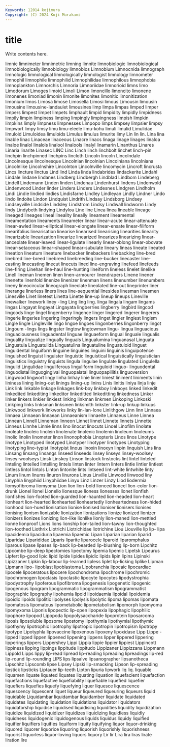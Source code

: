 ```yaml
---
Keywords: 12014 kojimura
Copyright: (C) 2024 Koji Murakami
---
```


# title

Write contents here.



 limnic limnimeter limnimetric limning limnite limnobiologic
limnobiological limnobiologically limnobiology limnobios Limnobium Limnocnida limnograph limnologic limnological limnologically
limnologist limnology limnometer limnophil limnophile limnophilid Limnophilidae limnophilous limnophobia limnoplankton
Limnorchis Limnoria Limnoriidae limnorioid limns limo Limodorum Limoges limoid Limoli
Limon limoncillo limoncito limonene limonenes limoniad limonin limonite limonites limonitic
limonitization limonium limos Limosa limose Limosella Limosi limous Limousin limousin
limousine limousine-landaulet limousines limp limpa limpas limped limper limpers limpest
limpet limpets limphault limpid limpidity limpidly limpidness limpily limpin limpiness
limping limpingly limpingness limpish limpkin limpkins limply limpness limpnesses Limpopo
limps limpsey limpsier limpsy limpwort limpy limsy limu limu-eleele limu-kohu
limuli limulid Limulidae limuloid Limuloidea limuloids Limulus limulus limurite limy
Lin lin lin. Lina lina linable linac Linaceae linaceous Linacre
linacs linaga linage linages linaloa linaloe linalol linalols linalool linalools
linalyl linamarin Linanthus Linares Linaria linarite Linasec LINC Linc Linch
linch linchbolt linchet linch-pin linchpin linchpinned linchpins lincloth Lincoln lincoln
Lincolndale Lincolnesque lincolnesque Lincolnian lincolnian Lincolniana lincolniana Lincolnlike Lincolnshire Lincolnton
Lincolnville lincomycin Lincroft lincrusta Lincs lincture linctus Lind lind Linda
linda lindabrides lindackerite Lindahl Lindale lindane lindanes Lindberg Lindbergh Lindblad
Lindbom Lindeberg Lindell Lindemann Linden linden Lindenau Lindenhurst lindens Lindenwold
Lindenwood Linder linder Lindera Linders Lindesnes Lindgren Lindholm Lindi Lindie
lindied lindies Lindisfarne Lindley Lindleyan Lindly Lindner Lindo lindo lindoite
Lindon Lindquist Lindrith Lindsay Lindsborg Lindsey Lindseyville Lindside Lindsley Lindstrom
Lindsy Lindwall lindworm Lindy lindy Lindybeth lindying Lindylou Line line
Linea linea lineable lineage lineaged lineages lineal lineality lineally lineament
lineamental lineamentation lineaments lineameter linear linear-acute linear-attenuate linear-awled linear-elliptical linear-elongate
linear-ensate linear-filiform linearifolius linearisation linearise linearised linearising linearities linearity linearizable
linearization linearize linearized linearizes linearizing linear-lanceolate linear-leaved linear-ligulate linearly linear-oblong
linear-obovate linear-setaceous linear-shaped linear-subulate lineary lineas lineate lineated lineation lineatum
lineature linebacker linebackers linebacking line-bred linebred line-breed linebreed linebreeding line-bucker
linecaster line-casting linecasting linecut linecuts lined line-engraving linefeed linefeeds line-firing
Linehan line-haul line-hunting lineiform lineless linelet linelike Linell lineman linemen
linen linen-armourer linendrapers Linene linener linenette linenfold linenize linenizer linenman
linens linenumber linenumbers lineny lineocircular lineograph lineolate lineolated line-out lineprinter
liner linerange linerless liners lines line-sequential linesides linesman linesmen Linesville
Linet linetest Linetta Linette line-up lineup lineups Lineville linewalker linework
liney -ling Ling ling ling. linga lingala lingam lingams lingas
Lingayat lingayat Lingayata lingberries lingberry lingbird lingcod lingcods linge lingel
lingenberry lingence linger lingered lingerer lingerers lingerie lingeries lingering lingeringly
lingers linget lingier lingiest lingism Lingle lingle Lingleville lingo lingoe
lingoes lingonberries lingonberry lingot Lingoum -lings lings lingster lingtow lingtowman
lingu- lingua linguacious linguaciousness linguadental linguae linguaeform lingual linguale lingualis
linguality lingualize lingually linguals Lingualumina linguanasal Linguata Linguatula Linguatulida Linguatulina
linguatuline linguatuloid linguet linguidental linguiform linguine linguines linguini linguinis linguipotence
linguished linguist linguister linguistic linguistical linguistically linguistician linguistics linguistry linguists
lingula lingulae lingulate lingulated Lingulella lingulid Lingulidae linguliferous linguliform linguloid
linguo- linguodental linguodistal linguogingival linguopalatal linguopapillitis linguoversion Lingwood lingwort lingy
linha linhay linie linier liniest liniment liniments linin lininess lining
lining-out linings lining-up linins Linis linitis liniya linja linje Link
link linkable linkage linkages link-boy linkboy linkboys linked linkedit linkedited
linkediting linkeditor linkeditted linkeditting linkedness Linker linker linkers linkier linkiest
linking linkman linkmen Linkoping Linkoski Linkping links linksman linksmen linksmith
linkster link-up linkup linkups Linkwood linkwork linkworks linky lin-lan-lone Linlithgow
Linn linn Linnaea linnaea Linnaean linnaean Linnaeanism linnaeite Linnaeus Linne
Linnea Linnean Linnell Linneman linneon Linnet linnet Linnete linnets Linnette
Linneus Linnhe Linnie linns lino linocut linocuts Linoel Linofilm linolate
linoleate linoleic linolein linolenate linolenic linolenin linoleum linoleums linolic linolin
linometer linon linonophobia Linopteris Linos linos Linotype linotype Linotyped linotyped
Linotyper linotyper linotypes Linotyping linotyping lino-typist linotypist linous linoxin linoxyn
linpin linquish Lins lins Linsang linsang linsangs linseed linseeds linsey
linseys linsey-woolsey linsey-woolseys Linsk Linskey Linson linstock linstocks lint lintel
linteled linteling lintelled lintelling lintels linten linter lintern linters lintie
lintier lintiest lintless lintol lintols Linton lintonite lints lintseed lint-white
lintwhite linty Linum linum linums linuron linurons Linus Linville Linwood
linwood liny Linyphia linyphiid Linyphiidae Linyu Linz Linzer Linzy Liod
liodermia liomyofibroma liomyoma Lion lion lion-bold lionced lioncel lion-color lion-drunk
Lionel lionel Lionello lionesque lioness lionesses lionet lionfish lionfishes lion-footed
lion-guarded lion-haunted lion-headed lion-heart lionheart lion-hearted lionhearted lionheartedly lionheartedness lion-hided
lionhood lion-hued lionisation lionise lionised lioniser lionisers lionises lionising lionism
lionizable lionization lionizations lionize lionized lionizer lionizers lionizes lionizing lion-like
lionlike lionly lion-maned lion-mettled lionne lionproof Lions lions lionship lion-tailed
lion-tawny lion-thoughted lion-toothed Liothrix Liotrichi Liotrichidae liotrichine Liou Liouville lip
lip- lipa lipacidemia lipaciduria lipaemia lipaemic Lipan Liparian liparian liparid
Liparidae Liparididae Liparis liparite liparocele liparoid liparomphalus liparous lipase lipases
lip-back lip-bearded lip-blushing lip-born Lipchitz Lipcombe lip-deep lipectomies lipectomy lipemia
lipemic Lipetsk Lipeurus Lipfert lip-good lipic lipid lipide lipides lipidic
lipids lipin lipins Lipinski Lipizzaner Lipkin lip-labour lip-learned lipless liplet
lip-licking liplike Lipman Lipmann lipo- lipoblast lipoblastoma Lipobranchia lipocaic lipocardiac
lipocele lipoceratous lipocere lipochondroma lipochrome lipochromic lipochromogen lipoclasis lipoclastic lipocyte
lipocytes lipodystrophia lipodystrophy lipoferous lipofibroma lipogenesis lipogenetic lipogenic lipogenous lipogram
lipogrammatic lipogrammatism lipogrammatist lipographic lipography lipohemia lipoid lipoidaemia lipoidal lipoidemia
lipoidic lipoids lipolitic lipolyses lipolysis lipolytic lipoma lipomas lipomata lipomatosis
lipomatous lipometabolic lipometabolism lipomorph lipomyoma lipomyxoma Liponis lipopectic lip-open lipopexia
lipophagic lipophilic lipophore lipopod Lipopoda lipopolysaccharide lipoprotein liposarcoma liposis liposoluble
liposome lipostomy lipothymia lipothymial lipothymic lipothymy lipotrophic lipotrophy lipotropic lipotropin
lipotropism lipotropy lipotype Lipotyphla lipovaccine lipoxenous lipoxeny lipoxidase Lipp Lippe
-lipped lipped lippen lippened lippening lippens lipper lippered lippering lipperings
lippers Lippershey Lippi Lippia lippie lippier lippiest Lippincott lippiness lipping
lippings lippitude lippitudo Lippizaner Lippizzana Lippmann Lippold Lipps lippy lip-read
lipread lip-reading lipreading lipreadings lip-red lip-round lip-rounding LIPS lips lipsalve
lipsanographer lipsanotheca Lipschitz Lipscomb lipse Lipsey Lipski lip-smacking Lipson lip-spreading
lipstick lipsticks Liptauer lip-teeth Lipton lipuria lipwork liq liq. liquable
liquamen liquate liquated liquates liquating liquation liquefacient liquefaction liquefactions liquefactive
liquefiability liquefiable liquefied liquefier liquefiers liquefies liquefy liquefying liquer liquesce
liquescence liquescency liquescent liquet liqueur liqueured liqueuring liqueurs liquid liquidable
Liquidambar liquidambar liquidamber liquidate liquidated liquidates liquidating liquidation liquidations liquidator
liquidators liquidatorship liquidise liquidised liquidising liquidities liquidity liquidization liquidize liquidized
liquidizer liquidizes liquidizing liquidless liquidly liquidness liquidogenic liquidogenous liquids liquidus
liquidy liquified liquifier liquifiers liquifies liquiform liquify liquifying liquor liquor-drinking
liquored liquorer liquorice liquoring liquorish liquorishly liquorishness liquorist liquorless liquor-loving
liquors liquory Lir lir Lira lira liras lirate liration lire
